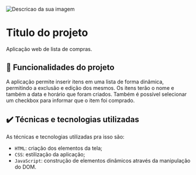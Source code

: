 ![Descricao da sua imagem](https://imgur.com/C8TfWXc.png)

# Titulo do projeto

Aplicação web de lista de compras.

## 🔨 Funcionalidades do projeto

A aplicação permite inserir itens em uma lista de forma dinâmica, permitindo a exclusão e edição dos mesmos. Os itens terão o nome e também a data e horário que foram criados. Também é possível selecionar um checkbox para informar que o item foi comprado.

## ✔️ Técnicas e tecnologias utilizadas

As técnicas e tecnologias utilizadas pra isso são:

-   `HTML`: criação dos elementos da tela;
-   `CSS`: estilização da aplicação;
-   `JavaScript`: construção de elementos dinâmicos através da manipulação do DOM.
